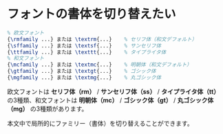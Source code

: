 # フォントの書体を切り替えたい

```latex
% 欧文フォント
{\rmfamily ...} または \textrm{...}    % セリフ体（和文デフォルト）
{\sffamily ...} または \textsf{...}    % サンセリフ体
{\ttfamily ...} または \texttt{...}    % タイプライタ体
% 和文フォント
{\mcfamily ...} または \textmc{...}    % 明朝体（和文デフォルト）
{\gtfamily ...} または \textgt{...}    % ゴシック体
{\mgfamily ...} または \textmg{...}    % 丸ゴシック体
```

欧文フォントは **セリフ体（rm）** / **サンセリフ体（ss）** / **タイプライタ体（tt）** の3種類、和文フォントは **明朝体（mc）** / **ゴシック体（gt）** / **丸ゴシック体（mg）** の3種類があります。

本文中で局所的にファミリー（書体）を切り替えることができます。
